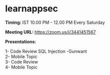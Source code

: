 # learnappsec

<b> Timing: </b>
IST 10.00 PM - 12.00 PM Every Saturday

<b> Meeting URL: </b>
https://zoom.us/j/3441451567

<b> Presentations:</b>

1- Code Review SQL Injection -Gunwant <br>
2- Mobile Topic <br>
3- Code Review <br>
4- Mobile Topic <br>
